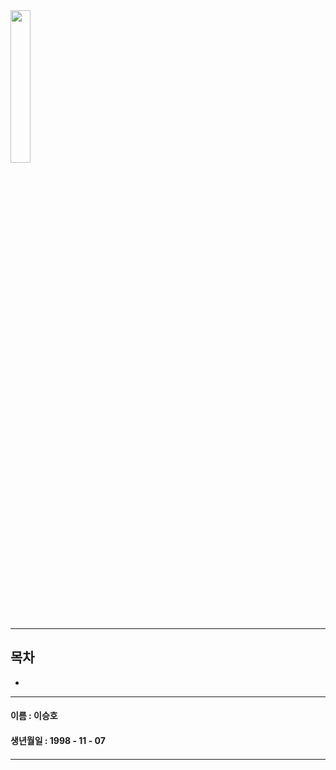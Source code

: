 
<img src = "https://user-images.githubusercontent.com/86451292/123887710-f42a6500-d98c-11eb-8ad6-715f7f32fa65.jpg" width="25%" height="25%" align="ㅣleft">

***
## 목차
-

***
#### 이름 : 이승호
#### 생년월일 : 1998 - 11 - 07
#### 
***
